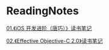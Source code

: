 # ReadingNotes


[01.《iOS 开发进阶（唐巧）》读书笔记](https://github.com/Mayan29/ReadingNotes/blob/master/01.《iOS%20开发进阶（唐巧）》读书笔记/《iOS%20开发进阶（唐巧）》读书笔记.md)

[02.《Effective Objective-C 2.0》读书笔记](https://github.com/Mayan29/ReadingNotes/blob/master/02.《Effective%20Objective-C%202.0》读书笔记/《Effective%20Objective-C%202.0》读书笔记.md)

